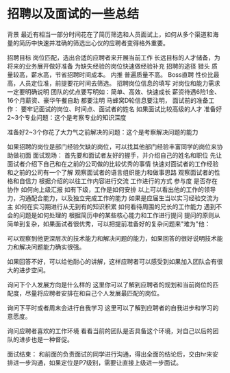 # 招聘以及面试的一些总结

背景
      最近有相当一部分时间花在了简历筛选和人员面试上，如何从多个渠道和海量的简历中快速并准确的筛选出心仪的应聘者变得格外重要。

招聘目标
岗位匹配，选出合适的应聘者来开展当前工作
长远目标的人才储备，为将来的业务展开做好准备
为缺失经验的岗位快速做经验补充
招聘的途径
猎头
质量较高，薪水高，节省招聘时间成本。
内推
普遍质量不高。
Boss直聘
性价比最高，人员定位准，前提要花时间去筛选。
招聘岗位信息的填写
对岗位和能力需求一定要明确说明
团队的优点要写明如：简单、高效、快速成长
薪资待遇6险1金、16个月薪资、豪华午餐自助 都要注明
马蜂窝D轮信息要注明，
面试前的准备工作：
要牢记面试的岗位、时间点、面试者的姓名
如果面试比较高级的人才
准备好2~3个专业问题：这个是考察专业的知识深度

准备好2~3个你花了大力气之前解决的问题：这个是考察解决问题的能力

如果招聘的岗位是部门经验欠缺的岗位，可以找其他部门经验丰富同学的岗位来协助做初面
面试现场：
首先要和面试者友好的握手，并介绍自己的姓名和职位
先让面试者介绍下自己和在之前的公司做的比较优秀的事情
快速对面试者的工作经验和之前的公司有一个了解
观察面试者的语言组织能力和做事思路
观察面试者的性格和自信力
根据介绍的以往工作内容进行交流
工作进行的方式
参与度
是否存在协作
如何向上级汇报
如有下级，工作是如何安排
以上可以看出他的工作的领导力，沟通配合能力，以及独立完成工作的能力
如果是应届生当以实习经验交流为主
如何在实习期进行从无到有的知识积累
如何看待周围的兄长的工作能力
遇到不会的问题是如何处理的
根据简历中的某些核心能力和工作进行提问
提问的原则从简单到复杂，如果面试者很优秀，可以把提前准备好的复杂问题来"难为"他：

可以观察到他更深层次的技术能力和解决问题的能力，如果回答的很好说明技术能力和解决问题能力确实很强。

如果回答不好，可以给他耐心的讲解，这样应聘者可以感受到如果加入团队会有很大的进步空间。

询问下个人发展方向是什么样的
这里你可以了解到应聘者的规划和当前岗位的匹配度，尽量将应聘者安排在和自己个人发展最匹配的岗位。

询问下平时或者周末会进行自我学习
这里可以了解到应聘者的自我进步和学习的意愿度。

询问应聘者喜欢的工作环境
看看当前的团队是否具备这个环境，对自己以后的团队的进步也是一种督促。

面试结束：
和前面的负责面试的同学进行沟通，得出全面的结论后，交由hr来安排进一步沟通，如果定位是P7级别，需要让直接上级进一步面试。
